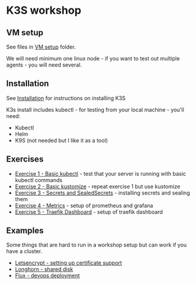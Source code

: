 # K3S workshop

## VM setup

See files in [VM setup](VM%20setup/) folder.

We will need minimum one linux node - if you want to test out multiple agents - you will need several.

## Installation

See [Installation](Installation.md) for instructions on installing K3S

K3s install includes kubectl - for testing from your local machine - you'll need:

- Kubectl
- Helm
- K9S (not needed but I like it as a tool)

## Exercises

- [Exercise 1 - Basic kubectl](Exercise%201%20-%20Basic%20kubectl/) - test that your server is running with basic kubectl commands
- [Exercise 2 - Basic kustomize](Exercise%202%20-%20Basic%20kustomize/) - repeat exercise 1 but use kustomize
- [Exercise 3 - Secrets and SealedSecrets](Exercise%203%20-%20Secrets%20and%20SealedSecrets/) - installing secrets and sealing them
- [Exercise 4 - Metrics](Exercise%204%20-%20Metrics/) - setup of prometheus and grafana
- [Exercise 5 - Traefik Dashboard](Exercise%205%20-%20Traefik/) - setup of traefik dashboard

## Examples

Some things that are hard to run in a workshop setup but can work if you have a cluster.

- [Letsencrypt - setting up certificate support](LetsEncrypt.md)
- [Longhorn - shared disk](Longhorn.md)
- [Flux - devops deployment](Flux.md)
